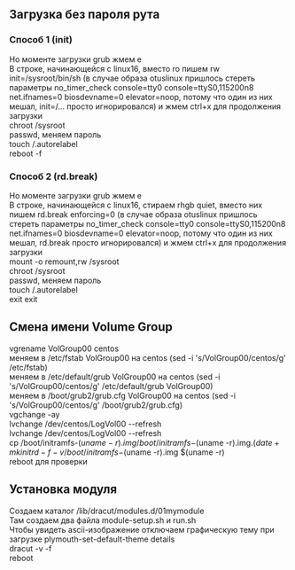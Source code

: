 ## Загрузка без пароля рута <br>

### Способ 1 (init)<br>

Но моменте загрузки grub жмем e <br>
В строке, начинающейся с linux16, вместо ro пишем rw init=/sysroot/bin/sh (в случае образа otuslinux пришлось стереть параметры no_timer_check console=tty0 console=ttyS0,115200n8 net.ifnames=0 biosdevname=0 elevator=noop, потому что один из них мешал, init=/... просто игнорировался) и жмем ctrl+x для продолжения загрузки<br>
chroot /sysroot <br>
passwd, меняем пароль <br>
touch /.autorelabel <br>
reboot -f <br>

### Способ 2 (rd.break)<br>

Но моменте загрузки grub жмем e <br>
В строке, начинающейся с linux16, стираем rhgb quiet, вместо них пишем rd.break enforcing=0 (в случае образа otuslinux пришлось стереть параметры no_timer_check console=tty0 console=ttyS0,115200n8 net.ifnames=0 biosdevname=0 elevator=noop, потому что один из них мешал, rd.break просто игнорировался) и жмем ctrl+x для продолжения загрузки<br>
mount -o remount,rw /sysroot <br>
chroot /sysroot <br>
passwd, меняем пароль <br>
touch /.autorelabel <br>
exit
exit

## Смена имени Volume Group <br>

vgrename VolGroup00 centos <br>
меняем  в /etc/fstab VolGroup00 на centos (sed -i 's/VolGroup00/centos/g' /etc/fstab) <br>
меняем  в /etc/default/grub VolGroup00 на centos (sed -i 's/VolGroup00/centos/g' /etc/default/grub VolGroup00) <br>
меняем  в /boot/grub2/grub.cfg VolGroup00 на centos (sed -i 's/VolGroup00/centos/g' /boot/grub2/grub.cfg) <br>
vgchange -ay <br>
lvchange /dev/centos/LogVol00 --refresh <br>
lvchange /dev/centos/LogVol00 --refresh <br>
cp /boot/initramfs-$(uname -r).img /boot/initramfs-$(uname -r).img.$(date +%m-%d-%H%M%S).bak <br>
mkinitrd -f -v /boot/initramfs-$(uname -r).img $(uname -r) <br>
reboot для проверки <br>

## Установка модуля <br>

Создаем каталог /lib/dracut/modules.d/01mymodule <br>
Там создаем два файла module-setup.sh и run.sh <br>
Чтобы увидеть ascii-изображение отключаем графическую тему при  загрузке plymouth-set-default-theme details <br>
dracut -v -f <br>
reboot
